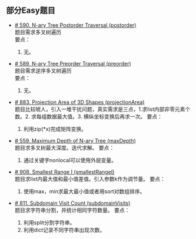## 部分Easy题目

* [# 590. N-ary Tree Postorder Traversal (postorder)](https://leetcode.com/problems/n-ary-tree-postorder-traversal/)  
题目需求多叉树遍历  
要点：
    1. 无。

* [# 589. N-ary Tree Preorder Traversal (preorder)](https://leetcode.com/problems/n-ary-tree-preorder-traversal/)  
题目需求逆序多叉树遍历  
要点：
    1. 无。


* [# 883. Projection Area of 3D Shapes (projectionArea)](https://leetcode.com/problems/projection-area-of-3d-shapes/)  
题目比较唬人，引入一堆干扰问题，真实需求是三点，1.求list内部非零元素个数。2. 求每组数据最大值。3. 横纵坐标变换后再求一次。
要点：
    1. 利用zip(*x)完成矩阵变换。
    
* [# 559. Maximum Depth of N-ary Tree (maxDepth)](https://leetcode.com/problems/maximum-depth-of-n-ary-tree/)  
题目求多叉树最大深度。迭代求解。
要点：
    1. 通过关键字nonlocal可以使用外层变量。
    
* [# 908. Smallest Range I (smallestRangeI)](https://leetcode.com/problems/smallest-range-i/)  
题目求list内最大值和最小值差值。引入参数k作为调节量。
要点：
    1. 使用max，min求最大最小值或者用sort对数组排序。    
    
    
    
* [# 811. Subdomain Visit Count (subdomainVisits)](https://leetcode.com/problems/subdomain-visit-count/)  
题目求字符串分割，并统计相同字符数量。
要点：
    1. 利用split分割字符串。
    2. 利用dict记录不同字符串出现次数。
     